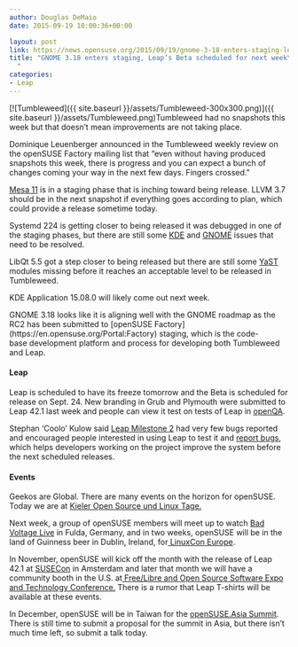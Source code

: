 ```yaml
---
author: Douglas DeMaio
date: 2015-09-19 10:00:36+00:00

layout: post
link: https://news.opensuse.org/2015/09/19/gnome-3-18-enters-staging-leaps-beta-scheduled-for-next-week/
title: "GNOME 3.18 enters staging, Leap’s Beta scheduled for next week\
  "
categories:
- Leap
---
```

[![Tumbleweed]({{ site.baseurl }}/assets/Tumbleweed-300x300.png)]({{ site.baseurl }}/assets/Tumbleweed.png)Tumbleweed had no snapshots this week but that doesn’t mean improvements are not taking place.

Dominique Leuenberger announced in the Tumbleweed weekly review on the openSUSE Factory mailing list that “even without having produced snapshots this week, there is progress and you can expect a bunch of changes coming your way in the next few days. Fingers crossed."

[Mesa 11](http://www.mesa3d.org/relnotes/11.0.0.html) is in a staging phase that is inching toward being release. LLVM 3.7 should be in the next snapshot if everything goes according to plan, which could provide a release sometime today.

Systemd 224 is getting closer to being released it was debugged in one of the staging phases, but there are still some [KDE](https://www.kde.org/) and [GNOME](https://www.gnome.org/) issues that need to be resolved.

LibQt 5.5 got a step closer to being released but there are still some [YaST](http://yast.github.io/) modules missing before it reaches an acceptable level to be released in Tumbleweed.

KDE Application 15.08.0 will likely come out next week.

<!-- more -->GNOME 3.18 looks like it is aligning well with the GNOME roadmap as the RC2 has been submitted to [openSUSE Factory](https://en.opensuse.org/Portal:Factory) staging, which is the code-base development platform and process for developing both Tumbleweed and Leap.


#### Leap


Leap is scheduled to have its freeze tomorrow and the Beta is scheduled for release on Sept. 24. New branding in Grub and Plymouth were submitted to Leap 42.1 last week and people can view it test on tests of Leap in [openQA](https://openqa.opensuse.org/).

Stephan ‘Coolo’ Kulow said [Leap Milestone 2](http://bit.ly/1iOyl2T) had very few bugs reported and encouraged people interested in using Leap to test it and [report bugs](http://bit.ly/1gqzewy), which helps developers working on the project improve the system before the next scheduled releases.


#### Events


Geekos are Global. There are many events on the horizon for openSUSE. Today we are at [Kieler Open Source und Linux Tage.](http://www.kieler-linuxtage.de/)

Next week, a group of openSUSE members will meet up to watch [Bad Voltage Live](http://www.badvoltage.org/live/) in Fulda, Germany, and in two weeks, openSUSE will be in the land of Guinness beer in Dublin, Ireland, for[ LinuxCon Europe](http://events.linuxfoundation.org/events/linuxcon-europe).

In November, openSUSE will kick off the month with the release of Leap 42.1 at [SUSECon](http://www.susecon.com/) in Amsterdam and later that month we will have a community booth in the U.S. at[ Free/Libre and Open Source Software Expo and Technology Conference.](http://www.fossetcon.org/) There is a rumor that Leap T-shirts will be available at these events.

In December, openSUSE will be in Taiwan for the [openSUSE.Asia Summit](https://events.opensuse.org/conference/summitasia15). There is still time to submit a proposal for the summit in Asia, but there isn’t much time left, so submit a talk today.		
